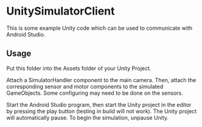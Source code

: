 # UnitySimulatorClient
This is some example Unity code which can be used to communicate with Android Studio. 
## Usage
Put this folder into the Assets folder of your Unity Project.

Attach a SimulatorHandler component to the main camera. Then, attach the corresponding sensor and motor components to the simulated GameObjects. Some configuring may need to be done on the sensors.

Start the Android Studio program, then start the Unity project in the editor by pressing the play button (testing in build will not work). The Unity project will automatically pause. To begin the simulation, unpause Unity. 
